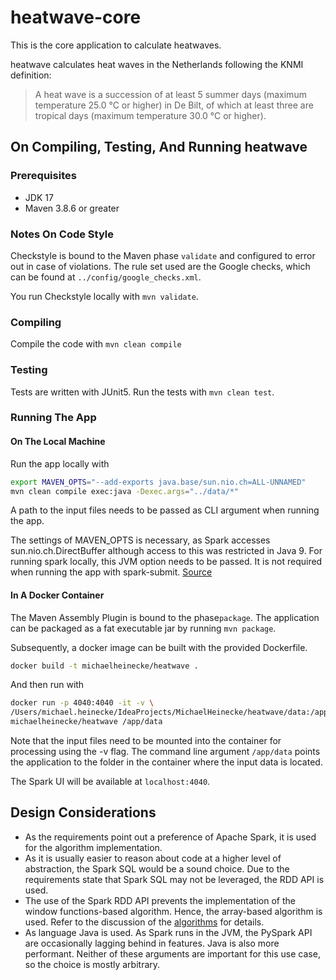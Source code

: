 # heatwave-core

This is the core application to calculate heatwaves.

heatwave calculates heat waves in the Netherlands following the KNMI
definition:
> A heat wave is a succession of at least 5 summer days (maximum temperature
> 25.0 °C or higher) in De Bilt, of which at least three are tropical days
> (maximum temperature 30.0 °C or higher).

## On Compiling, Testing, And Running heatwave

### Prerequisites

* JDK 17
* Maven 3.8.6 or greater

### Notes On Code Style

Checkstyle is bound to the Maven phase `validate` and configured to
error out in case of violations. The rule set used are the Google checks, which
can be found at `../config/google_checks.xml`.

You run Checkstyle locally with `mvn validate`.

### Compiling

Compile the code with `mvn clean compile`

### Testing

Tests are written with JUnit5. Run the tests with `mvn clean test`.

### Running The App

#### On The Local Machine

Run the app locally with

```bash
export MAVEN_OPTS="--add-exports java.base/sun.nio.ch=ALL-UNNAMED"
mvn clean compile exec:java -Dexec.args="../data/*"
```

A path to the input files needs to be passed as CLI argument when running the
app.

The settings of MAVEN_OPTS is necessary, as Spark accesses
sun.nio.ch.DirectBuffer although access to this was restricted in Java 9. For
running spark locally, this JVM option needs to be passed. It is not required
when running the app with
spark-submit. [Source](https://stackoverflow.com/questions/10108374/maven-how-to-run-a-java-file-from-command-line-passing-arguments)

#### In A Docker Container

The Maven Assembly Plugin is bound to the phase`package`. The application can
be packaged as a fat executable jar by running `mvn package`.

Subsequently, a docker image can be built with the provided Dockerfile.

```bash
docker build -t michaelheinecke/heatwave .
```

And then run with

```bash
docker run -p 4040:4040 -it -v \
/Users/michael.heinecke/IdeaProjects/MichaelHeinecke/heatwave/data:/app/data \
michaelheinecke/heatwave /app/data
```

Note that the input files need to be mounted into the container for processing
using the -v flag. The command line argument `/app/data` points the application
to the folder in the container where the input data is located.

The Spark UI will be available at `localhost:4040`.

## Design Considerations

* As the requirements point out a preference of Apache Spark, it is used for
  the algorithm implementation.
* As it is usually easier to reason about code at a higher level of
  abstraction, the Spark SQL would be a sound choice. Due to the requirements
  state that Spark SQL may not be leveraged, the RDD
  API is used.
* The use of the Spark RDD API prevents the implementation of the window
  functions-based algorithm. Hence, the array-based algorithm is used. Refer to
  the discussion of the [algorithms](../algorithms) for details.
* As language Java is used. As Spark runs in the JVM, the PySpark API are
  occasionally lagging behind in features. Java is also more performant.
  Neither of these arguments are important for this use case, so the choice is
  mostly arbitrary.
